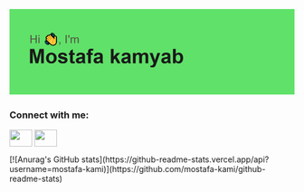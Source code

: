 [![MasterHead](https://github.com/mostafa-kami/mostafa-kami/blob/main/header.png)](https://github.com/mostafa-kami)
<h3 align="left">Connect with me:</h3>
<p align="left">
<a href="https://www.linkedin.com/in/mostafa-kamyab-240645240/" target="blank"><img align="center" src="https://cdn.jsdelivr.net/npm/simple-icons@3.0.1/icons/linkedin.svg" alt="" height="30" width="40" /></a>
<a href="https://www.instagram.com/mostafa_kami_/" target="blank"><img align="center" src="https://cdn.jsdelivr.net/npm/simple-icons@3.0.1/icons/instagram.svg" alt="" height="30" width="40" /></a>
</p>
[![Anurag's GitHub stats](https://github-readme-stats.vercel.app/api?username=mostafa-kami)](https://github.com/mostafa-kami/github-readme-stats)
